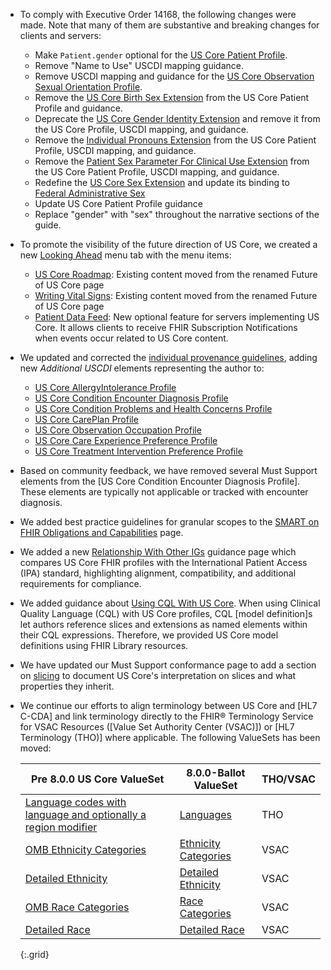 
- To comply with Executive Order 14168, the following changes were made.  Note that many of them are substantive and breaking changes for clients and servers:
   - Make `Patient.gender` optional for the [US Core Patient Profile](StructureDefinition-us-core-patient.html).
   - Remove "Name to Use" USCDI mapping guidance.
   - Remove USCDI mapping and guidance for the [US Core Observation Sexual Orientation Profile](StructureDefinition-us-core-observation-sexual-orientation.html).
   - Remove the [US Core Birth Sex Extension](StructureDefinition-us-core-birthsex.html) from the US Core Patient Profile and guidance.
   - Deprecate the [US Core Gender Identity Extension](StructureDefinition-us-core-genderIdentity.html) and remove it from the US Core Profile, USCDI mapping, and guidance.
   - Remove the [Individual Pronouns Extension](http://hl7.org/fhir/StructureDefinition/individual-pronouns) from the US Core Patient Profile, USCDI mapping, and guidance.
   - Remove the [Patient Sex Parameter For Clinical Use Extension](http://hl7.org/fhir/StructureDefinition/patient-sexParameterForClinicalUse) from the US Core Patient Profile, USCDI mapping, and guidance.
   - Redefine the [US Core Sex Extension](StructureDefinition-us-core-sex.html) and update its binding to [Federal Administrative Sex](https://vsac.nlm.nih.gov/valueset/2.16.840.1.113762.1.4.1021.121/expansion/Latest)
   - Update US Core Patient Profile guidance
   - Replace "gender" with "sex" throughout the narrative sections of the guide.
- To promote the visibility of the future direction of US Core, we created a new [Looking Ahead](looking-ahead.html) menu tab with the menu items:
  - [US Core Roadmap](us-core-roadmap.html): Existing content moved from the renamed Future of US Core page
   - [Writing Vital Signs](writing-vital-signs.html): Existing content moved from the renamed Future of US Core page
   - [Patient Data Feed](patient-data-feed.html): New optional feature for servers implementing US Core. It allows clients to receive FHIR Subscription Notifications when events occur related to US Core content.
- We updated and corrected the [individual provenance guidelines](basic-provenance.html#individual-level-provenance), adding new *Additional USCDI* elements representing the author to:
  -  [US Core AllergyIntolerance Profile](StructureDefinition-us-core-allergyintolerance.html)
  -  [US Core Condition Encounter Diagnosis Profile](StructureDefinition-us-core-condition-encounter-diagnosis.html)
  -  [US Core Condition Problems and Health Concerns Profile](StructureDefinition-us-core-condition-problems-health-concerns.html)
  -  [US Core CarePlan Profile](StructureDefinition-us-core-careplan.html)
  -  [US Core Observation Occupation Profile](StructureDefinition-us-core-observation-occupation.html)
  -  [US Core Care Experience Preference Profile](StructureDefinition-us-core-care-experience-preference.html)
  -  [US Core Treatment Intervention Preference Profile](StructureDefinition-us-core-treatment-intervention-preference.html)
- Based on community feedback, we have removed several Must Support elements from the [US Core Condition Encounter Diagnosis Profile]. These elements are typically not applicable or tracked with encounter diagnosis.
-  We added best practice guidelines for granular scopes to the [SMART on FHIR Obligations and Capabilities](scopes.htmll#best-practices) page.
-  We added a new [Relationship With Other IGs](relationship-with-other-igs.html) guidance page which compares US Core FHIR profiles with the International Patient Access (IPA) standard, highlighting alignment, compatibility, and additional requirements for compliance.
-  We added guidance about [Using CQL With US Core](general-guidance.html#using-cql-with-us-core). When using Clinical Quality Language (CQL) with US Core profiles, CQL [model definition]s let authors reference slices and extensions as named elements within their CQL expressions. Therefore, we provided US Core model definitions using FHIR Library resources.
- We have updated our Must Support conformance page to add a section on [slicing](must-support/html#must-support---slices) to document US Core's interpretation on slices and what properties they inherit.
- We continue our efforts to align terminology between US Core and [HL7 C-CDA] and link terminology directly to the FHIR® Terminology Service for VSAC Resources ([Value Set Authority Center (VSAC)]) or [HL7 Terminology (THO)] where applicable.  The following ValueSets has been moved:
  
   |Pre 8.0.0 US Core ValueSet|8.0.0-Ballot ValueSet|THO/VSAC|
   |---|---|---|
   | [Language codes with language and optionally a region modifier](https://hl7.org/fhir/us/core/STU7/ValueSet-simple-language.html)|[Languages](http://terminology.hl7.org/ValueSet/Languages)|THO|
   |[OMB Ethnicity Categories](https://hl7.org/fhir/us/core/STU7/ValueSet-omb-ethnicity-category.html)|[Ethnicity Categories](https://vsac.nlm.nih.gov/valueset/2.16.840.1.113883.4.642.40.2.48.3/expansion) |VSAC
   |[Detailed Ethnicity](https://hl7.org/fhir/us/core/STU7/ValueSet-detailed-ethnicity.html)|[Detailed Ethnicity](https://vsac.nlm.nih.gov/valueset/2.16.840.1.113883.4.642.40.2.48.1/expansion)|VSAC
   |[OMB Race Categories](https://hl7.org/fhir/us/core/STU7/ValueSet-omb-race-category.html)|[Race Categories](https://vsac.nlm.nih.gov/valueset/2.16.840.1.113883.4.642.2.575/expansion)|VSAC
   |[Detailed Race](https://hl7.org/fhir/us/core/STU7/ValueSet-detailed-race.html)|[Detailed Race](https://vsac.nlm.nih.gov/valueset/2.16.840.1.113762.1.4.1267.25/expansion)|VSAC
   {:.grid}